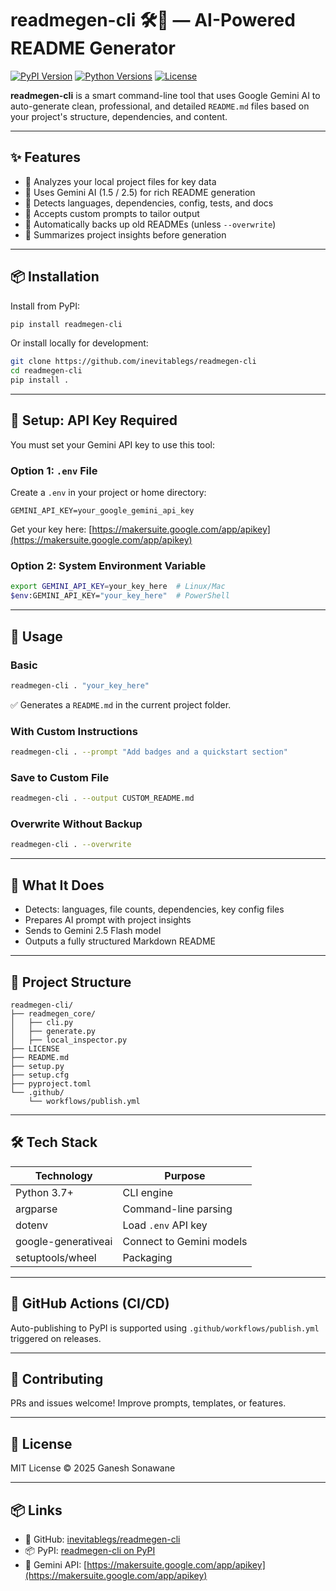 
# readmegen-cli 🛠️📄 — AI-Powered README Generator

[![PyPI Version](https://img.shields.io/pypi/v/readmegen-cli.svg)](https://pypi.org/project/readmegen-cli/)
[![Python Versions](https://img.shields.io/pypi/pyversions/readmegen-cli.svg)](https://pypi.org/project/readmegen-cli/)
[![License](https://img.shields.io/github/license/inevitablegs/readmegen-cli)](LICENSE)

**readmegen-cli** is a smart command-line tool that uses Google Gemini AI to auto-generate clean, professional, and detailed `README.md` files based on your project's structure, dependencies, and content.

---

## ✨ Features

- 📂 Analyzes your local project files for key data
- 🤖 Uses Gemini AI (1.5 / 2.5) for rich README generation
- 📌 Detects languages, dependencies, config, tests, and docs
- 💬 Accepts custom prompts to tailor output
- 💾 Automatically backs up old READMEs (unless `--overwrite`)
- 🧠 Summarizes project insights before generation

---

## 📦 Installation

Install from PyPI:

```bash
pip install readmegen-cli
```

Or install locally for development:

```bash
git clone https://github.com/inevitablegs/readmegen-cli
cd readmegen-cli
pip install .
```

---

## 🔐 Setup: API Key Required

You must set your Gemini API key to use this tool:

### Option 1: `.env` File

Create a `.env` in your project or home directory:

```env
GEMINI_API_KEY=your_google_gemini_api_key
```

Get your key here: [https://makersuite.google.com/app/apikey](https://makersuite.google.com/app/apikey)

### Option 2: System Environment Variable

```bash
export GEMINI_API_KEY=your_key_here  # Linux/Mac
$env:GEMINI_API_KEY="your_key_here"  # PowerShell
```

---

## 🚀 Usage

### Basic

```bash
readmegen-cli . "your_key_here"
```

✅ Generates a `README.md` in the current project folder.

### With Custom Instructions

```bash
readmegen-cli . --prompt "Add badges and a quickstart section"
```

### Save to Custom File

```bash
readmegen-cli . --output CUSTOM_README.md
```

### Overwrite Without Backup

```bash
readmegen-cli . --overwrite
```

---

## 🧠 What It Does

- Detects: languages, file counts, dependencies, key config files
- Prepares AI prompt with project insights
- Sends to Gemini 2.5 Flash model
- Outputs a fully structured Markdown README

---

## 📁 Project Structure

```
readmegen-cli/
├── readmegen_core/
│   ├── cli.py
│   ├── generate.py
│   ├── local_inspector.py
├── LICENSE
├── README.md
├── setup.py
├── setup.cfg
├── pyproject.toml
└── .github/
    └── workflows/publish.yml
```

---

## 🛠 Tech Stack

| Technology       | Purpose                        |
|------------------|--------------------------------|
| Python 3.7+       | CLI engine                     |
| argparse          | Command-line parsing           |
| dotenv            | Load `.env` API key            |
| google-generativeai | Connect to Gemini models    |
| setuptools/wheel  | Packaging                      |

---

## 🔁 GitHub Actions (CI/CD)

Auto-publishing to PyPI is supported using `.github/workflows/publish.yml` triggered on releases.

---

## 🤝 Contributing

PRs and issues welcome! Improve prompts, templates, or features.

---

## 📜 License

MIT License © 2025 Ganesh Sonawane

---

## 📦 Links

- 🔗 GitHub: [inevitablegs/readmegen-cli](https://github.com/inevitablegs/readmegen-cli)
- 📦 PyPI: [readmegen-cli on PyPI](https://pypi.org/project/readmegen-cli)
- 🧠 Gemini API: [https://makersuite.google.com/app/apikey](https://makersuite.google.com/app/apikey)
